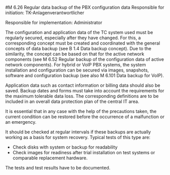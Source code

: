 #M 6.26 Regular data backup of the PBX configuration data
Responsible for initiation: TK-Anlagenverantwortlicher

Responsible for implementation: Administrator

The configuration and application data of the TC system used must be regularly secured, especially after they have changed. For this, a corresponding concept must be created and coordinated with the general concepts of data backup (see B 1.4 Data backup concept). Due to the similarity, the concept can be based on that for the active network components (see M 6.52 Regular backup of the configuration data of active network components). For hybrid or VoIP PBX systems, the system installation and configuration can be secured via images, snapshots, software and configuration backup (see also M 6.101 Data backup for VoIP).

Application data such as contact information or billing data should also be saved. Backup dates and forms must take into account the requirements for the maximum tolerable data loss. The corresponding definitions are to be included in an overall data protection plan of the central IT area.

It is essential that in any case with the help of the precautions taken, the current condition can be restored before the occurrence of a malfunction or an emergency.

It should be checked at regular intervals if these backups are actually working as a basis for system recovery. Typical tests of this type are:

* Check disks with system or backup for readability
* Check images for readiness after trial installation on test systems or comparable replacement hardware.


The tests and test results have to be documented.



